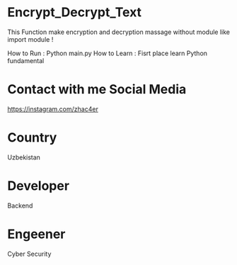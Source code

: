# Encrypt_Decrypt_Text
This Function make encryption and decryption massage without module like import module !

How to Run : Python main.py
How to Learn : Fisrt place learn Python fundamental

# Contact with me Social Media
https://instagram.com/zhac4er

# Country
Uzbekistan

# Developer
Backend

# Engeener
Cyber Security

